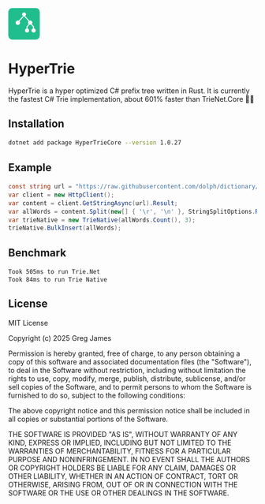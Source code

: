 
<img src="https://github.com/gregyjames/HyperTrie/blob/0aa65b42b663c29b9172e2cec97a3c6b056a81e7/trie.png" width="64px"/>

# HyperTrie
HyperTrie is a hyper optimized C# prefix tree written in Rust. It is currently the fastest C# Trie implementation, about 601% faster than TrieNet.Core 😮‍💨

## Installation
```bash
dotnet add package HyperTrieCore --version 1.0.27
```

## Example
```csharp
const string url = "https://raw.githubusercontent.com/dolph/dictionary/master/enable1.txt";
var client = new HttpClient();
var content = client.GetStringAsync(url).Result;
var allWords = content.Split(new[] { '\r', '\n' }, StringSplitOptions.RemoveEmptyEntries).Select(x => x.ToLower().Trim()).ToList();
var trieNative = new TrieNative(allWords.Count(), 3);
trieNative.BulkInsert(allWords);
```

## Benchmark
```
Took 505ms to run Trie.Net
Took 84ms to run Trie Native
```
## License
MIT License

Copyright (c) 2025 Greg James

Permission is hereby granted, free of charge, to any person obtaining a copy of this software and associated documentation files (the "Software"), to deal in the Software without restriction, including without limitation the rights to use, copy, modify, merge, publish, distribute, sublicense, and/or sell copies of the Software, and to permit persons to whom the Software is furnished to do so, subject to the following conditions:

The above copyright notice and this permission notice shall be included in all copies or substantial portions of the Software.

THE SOFTWARE IS PROVIDED "AS IS", WITHOUT WARRANTY OF ANY KIND, EXPRESS OR IMPLIED, INCLUDING BUT NOT LIMITED TO THE WARRANTIES OF MERCHANTABILITY, FITNESS FOR A PARTICULAR PURPOSE AND NONINFRINGEMENT. IN NO EVENT SHALL THE AUTHORS OR COPYRIGHT HOLDERS BE LIABLE FOR ANY CLAIM, DAMAGES OR OTHER LIABILITY, WHETHER IN AN ACTION OF CONTRACT, TORT OR OTHERWISE, ARISING FROM, OUT OF OR IN CONNECTION WITH THE SOFTWARE OR THE USE OR OTHER DEALINGS IN THE SOFTWARE.
